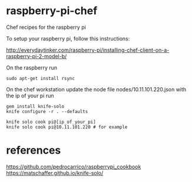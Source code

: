# raspberry-pi-chef
Chef recipes for the raspberry pi

To setup your raspberry pi, follow this instructions:

http://everydaytinker.com/raspberry-pi/installing-chef-client-on-a-raspberry-pi-2-model-b/

On the raspberry run
```
sudo apt-get install rsync
```

On the chef workstation
update the node file nodes/10.11.101.220.json with the ip of your pi
run
```
gem install knife-solo
knife configure -r . --defaults

knife solo cook pi@[ip_of_your_pi]
knife solo cook pi@10.11.101.220 # for example
```

# references

https://github.com/pedrocarrico/raspberrypi_cookbook
https://matschaffer.github.io/knife-solo/